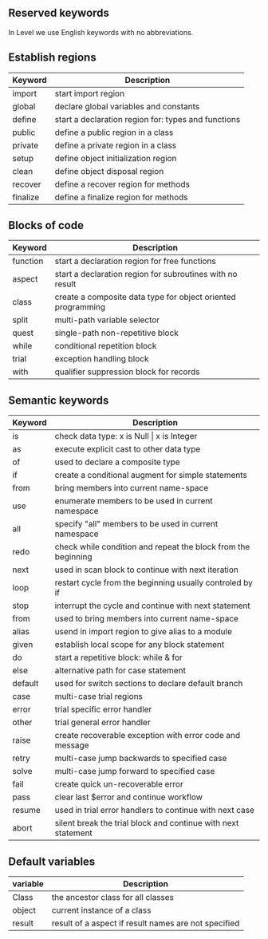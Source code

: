 ## Reserved keywords

In Level we use English keywords with no abbreviations.

## Establish regions

| Keyword  | Description
|----------|---------------------------------------------------------
| import   | start import region
| global   | declare global variables and constants
| define   | start a declaration region for: types and functions 
| public   | define a public region in a class
| private  | define a private region in a class
| setup    | define object initialization region
| clean    | define object disposal region
| recover  | define a recover region for methods
| finalize | define a finalize region for methods

## Blocks of code
| Keyword  | Description
|----------|-------------------------------------------------------------
| function | start a declaration region for free functions
| aspect   | start a declaration region for subroutines with no result
| class    | create a composite data type for object oriented programming
| split    | multi-path variable selector
| quest    | single-path non-repetitive block
| while    | conditional repetition block
| trial    | exception handling block
| with     | qualifier suppression block for records

## Semantic keywords

| Keyword  | Description
|----------|-------------------------------------------------------
| is       | check data type: x is Null \| x is Integer
| as       | execute explicit cast to other data type
| of       | used to declare a composite type
| if       | create a conditional augment for simple statements
| from     | bring members into current name-space
| use      | enumerate members to be used in current namespace
| all      | specify "all" members to be used in current namespace
| redo     | check while condition and repeat the block from the beginning
| next     | used in scan block to continue with next iteration
| loop     | restart cycle from the beginning usually controled by if
| stop     | interrupt the cycle and continue with next statement
| from     | used to bring members into current name-space
| alias    | usend in import region to give alias to a module
| given    | establish local scope for any block statement
| do       | start a repetitive block: while & for
| else     | alternative path for case statement 
| default  | used for switch sections to declare default branch
| case     | multi-case trial regions
| error    | trial specific error handler
| other    | trial general error handler
| raise    | create recoverable exception with error code and message
| retry    | multi-case jump backwards to specified case
| solve    | multi-case jump forward to specified case
| fail     | create quick un-recoverable error
| pass     | clear last $error and continue workflow
| resume   | used in trial error handlers to continue with next case
| abort    | silent break the trial block and continue with next statement


## Default variables

| variable | Description
|----------|-------------------------------------------------------
| Class    | the ancestor class for all classes
| object   | current instance of a class
| result   | result of a aspect if result names are not specified
